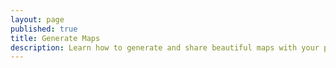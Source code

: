 ```yaml
---
layout: page
published: true
title: Generate Maps
description: Learn how to generate and share beautiful maps with your points.
---
```

